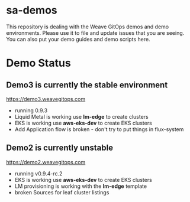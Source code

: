 # sa-demos
This repository is dealing with the Weave GitOps demos and demo environments. Please use it to file and update issues that you are seeing. You can also put your demo guides and demo scripts here.

# Demo Status

## Demo3 is currently the stable environment
https://demo3.weavegitops.com
- running 0.9.3 
- Liquid Metal is working use **lm-edge** to create clusters
- EKS is working use **aws-eks-dev** to create EKS clusters
- Add Application flow is broken - don't try to put things in flux-system

## Demo2 is currently unstable
https://demo2.weavegitops.com
- running v0.9.4-rc.2
- EKS is working use **aws-eks-dev** to create EKS clusters
- LM provisioning is working with the **lm-edge** template
- broken Sources for leaf cluster listings

